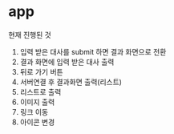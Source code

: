 # app
현재 진행된 것
1. 입력 받은 대사를 submit 하면 결과 화면으로 전환
2. 결과 화면에 입력 받은 대사 출력
3. 뒤로 가기 버튼 
4. 서버연결 후 결과화면 출력(리스트)
5. 리스트로 출력 
6. 이미지 출력
7. 링크 이동 
8. 아이콘 변경
